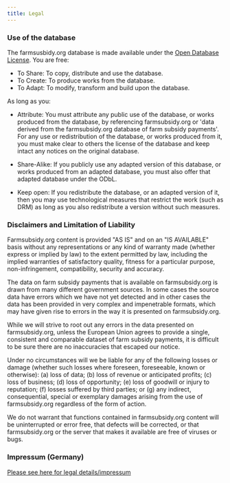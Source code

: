 ```yaml
---
title: Legal
---
```


### Use of the database

The farmsusbidy.org database is made available under the
[Open Database License](http://opendatacommons.org/licenses/odbl/1.0/). You are free:

- To Share: To copy, distribute and use the database.
- To Create: To produce works from the database.
- To Adapt: To modify, transform and build upon the database.

As long as you:

- Attribute: You must attribute any public use of the database, or works
  produced from the database, by referencing farmsubsidy.org or &#39;data
  derived from the farmsubsidy.org database of farm subsidy payments&#39;. For
  any use or redistribution of the database, or works produced from it, you
  must make clear to others the license of the database and keep intact any
  notices on the original database.

- Share-Alike: If you publicly use any adapted version of this database, or
  works produced from an adapted database, you must also offer that adapted
  database under the ODbL.

- Keep open: If you redistribute the database, or an adapted version of it,
  then you may use technological measures that restrict the work (such as DRM)
  as long as you also redistribute a version without such measures.

### Disclaimers and Limitation of Liability
Farmsubsidy.org content is provided "AS IS" and on an "IS AVAILABLE" basis
without any representations or any kind of warranty made (whether express or
implied by law) to the extent permitted by law, including the implied
warranties of satisfactory quality, fitness for a particular purpose,
non-infringement, compatibility, security and accuracy.

The data on farm subsidy payments that is available on farmsubsidy.org is drawn
from many different government sources. In some cases the source data have
errors which we have not yet detected and in other cases the data has been
provided in very complex and impenetrable formats, which may have given rise to
errors in the way it is presented on farmsubsidy.org.

While we will strive to root out any errors in the data presented on
farmsubsidy.org, unless the European Union agrees to provide a single,
consistent and comparable dataset of farm subsidy payments, it is difficult to
be sure there are no inaccuracies that escaped our notice.

Under no circumstances will we be liable for any of the following losses or
damage (whether such losses where foreseen, foreseeable, known or otherwise):
(a) loss of data; (b) loss of revenue or anticipated profits; (c) loss of
business; (d) loss of opportunity; (e) loss of goodwill or injury to
reputation; (f) losses suffered by third parties; or (g) any indirect,
consequential, special or exemplary damages arising from the use of
farmsubsidy.org regardless of the form of action.

We do not warrant that functions contained in farmsubsidy.org content will be
uninterrupted or error free, that defects will be corrected, or that
farmsubsidy.org or the server that makes it available are free of viruses or
bugs.

### Impressum (Germany)

[Please see here for legal details/impressum](https://fragdenstaat.de/impressum/)


